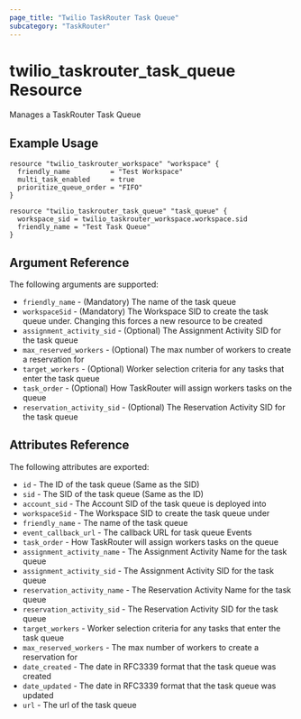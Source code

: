 ```yaml
---
page_title: "Twilio TaskRouter Task Queue"
subcategory: "TaskRouter"
---
```


# twilio_taskrouter_task_queue Resource

Manages a TaskRouter Task Queue

## Example Usage

```hcl
resource "twilio_taskrouter_workspace" "workspace" {
  friendly_name          = "Test Workspace"
  multi_task_enabled     = true
  prioritize_queue_order = "FIFO"
}

resource "twilio_taskrouter_task_queue" "task_queue" {
  workspace_sid = twilio_taskrouter_workspace.workspace.sid
  friendly_name = "Test Task Queue"
}
```

## Argument Reference

The following arguments are supported:

- `friendly_name` - (Mandatory) The name of the task queue
- `workspaceSid` - (Mandatory) The Workspace SID to create the task queue under. Changing this forces a new resource to be created
- `assignment_activity_sid` - (Optional) The Assignment Activity SID for the task queue
- `max_reserved_workers` - (Optional) The max number of workers to create a reservation for
- `target_workers` - (Optional) Worker selection criteria for any tasks that enter the task queue
- `task_order` - (Optional) How TaskRouter will assign workers tasks on the queue
- `reservation_activity_sid` - (Optional) The Reservation Activity SID for the task queue

## Attributes Reference

The following attributes are exported:

- `id` - The ID of the task queue (Same as the SID)
- `sid` - The SID of the task queue (Same as the ID)
- `account_sid` - The Account SID of the task queue is deployed into
- `workspaceSid` - The Workspace SID to create the task queue under
- `friendly_name` - The name of the task queue
- `event_callback_url` - The callback URL for task queue Events
- `task_order` - How TaskRouter will assign workers tasks on the queue
- `assignment_activity_name` - The Assignment Activity Name for the task queue
- `assignment_activity_sid` - The Assignment Activity SID for the task queue
- `reservation_activity_name` - The Reservation Activity Name for the task queue
- `reservation_activity_sid` - The Reservation Activity SID for the task queue
- `target_workers` - Worker selection criteria for any tasks that enter the task queue
- `max_reserved_workers` - The max number of workers to create a reservation for
- `date_created` - The date in RFC3339 format that the task queue was created
- `date_updated` - The date in RFC3339 format that the task queue was updated
- `url` - The url of the task queue
